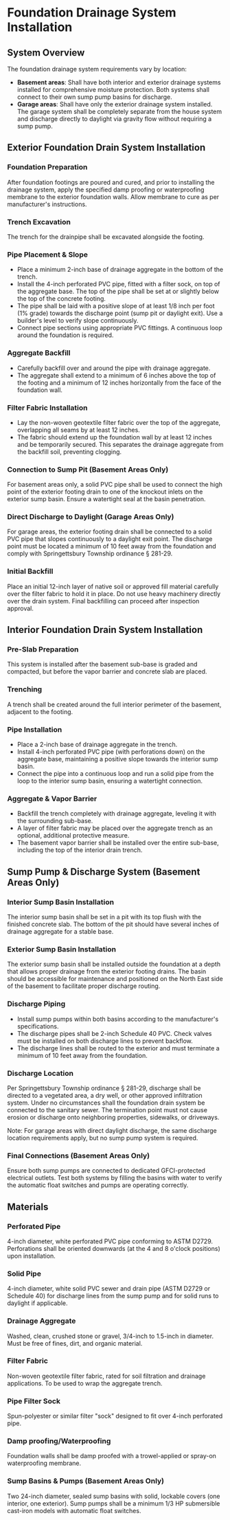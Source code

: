# Foundation Drainage System Installation

## System Overview
The foundation drainage system requirements vary by location:
- **Basement areas**: Shall have both interior and exterior drainage systems installed for comprehensive moisture protection. Both systems shall connect to their own sump pump basins for discharge.
- **Garage areas**: Shall have only the exterior drainage system installed. The garage system shall be completely separate from the house system and discharge directly to daylight via gravity flow without requiring a sump pump. 

## Exterior Foundation Drain System Installation
### Foundation Preparation
After foundation footings are poured and cured, and prior to installing the drainage system, apply the specified damp proofing or waterproofing membrane to the exterior foundation walls. Allow membrane to cure as per manufacturer's instructions.
### Trench Excavation
The trench for the drainpipe shall be excavated alongside the footing.
### Pipe Placement & Slope
- Place a minimum 2-inch base of drainage aggregate in the bottom of the trench.
- Install the 4-inch perforated PVC pipe, fitted with a filter sock, on top of the aggregate base. The top of the pipe shall be set at or slightly below the top of the concrete footing.
- The pipe shall be laid with a positive slope of at least 1/8 inch per foot (1% grade) towards the discharge point (sump pit or daylight exit). Use a builder's level to verify slope continuously.
- Connect pipe sections using appropriate PVC fittings. A continuous loop around the foundation is required.
### Aggregate Backfill
- Carefully backfill over and around the pipe with drainage aggregate.
- The aggregate shall extend to a minimum of 6 inches above the top of the footing and a minimum of 12 inches horizontally from the face of the foundation wall.
### Filter Fabric Installation
- Lay the non-woven geotextile filter fabric over the top of the aggregate, overlapping all seams by at least 12 inches.
- The fabric should extend up the foundation wall by at least 12 inches and be temporarily secured. This separates the drainage aggregate from the backfill soil, preventing clogging.
### Connection to Sump Pit (Basement Areas Only)
For basement areas only, a solid PVC pipe shall be used to connect the high point of the exterior footing drain to one of the knockout inlets on the exterior sump basin. Ensure a watertight seal at the basin penetration.

### Direct Discharge to Daylight (Garage Areas Only)
For garage areas, the exterior footing drain shall be connected to a solid PVC pipe that slopes continuously to a daylight exit point. The discharge point must be located a minimum of 10 feet away from the foundation and comply with Springettsbury Township ordinance § 281-29.
### Initial Backfill
Place an initial 12-inch layer of native soil or approved fill material carefully over the filter fabric to hold it in place. Do not use heavy machinery directly over the drain system. Final backfilling can proceed after inspection approval.

## Interior Foundation Drain System Installation
### Pre-Slab Preparation
This system is installed after the basement sub-base is graded and compacted, but before the vapor barrier and concrete slab are placed.
### Trenching
A trench shall be created around the full interior perimeter of the basement, adjacent to the footing.
### Pipe Installation
- Place a 2-inch base of drainage aggregate in the trench.
- Install 4-inch perforated PVC pipe (with perforations down) on the aggregate base, maintaining a positive slope towards the interior sump basin.
- Connect the pipe into a continuous loop and run a solid pipe from the loop to the interior sump basin, ensuring a watertight connection.
### Aggregate & Vapor Barrier
- Backfill the trench completely with drainage aggregate, leveling it with the surrounding sub-base.
- A layer of filter fabric may be placed over the aggregate trench as an optional, additional protective measure.
- The basement vapor barrier shall be installed over the entire sub-base, including the top of the interior drain trench.

## Sump Pump & Discharge System (Basement Areas Only)
### Interior Sump Basin Installation
The interior sump basin shall be set in a pit with its top flush with the finished concrete slab. The bottom of the pit should have several inches of drainage aggregate for a stable base.
### Exterior Sump Basin Installation
The exterior sump basin shall be installed outside the foundation at a depth that allows proper drainage from the exterior footing drains. The basin should be accessible for maintenance and positioned on the North East side of the basement to facilitate proper discharge routing.
### Discharge Piping
- Install sump pumps within both basins according to the manufacturer's specifications.
- The discharge pipes shall be 2-inch Schedule 40 PVC. Check valves must be installed on both discharge lines to prevent backflow.
- The discharge lines shall be routed to the exterior and must terminate a minimum of 10 feet away from the foundation.
### Discharge Location
Per Springettsbury Township ordinance § 281-29, discharge shall be directed to a vegetated area, a dry well, or other approved infiltration system. Under no circumstances shall the foundation drain system be connected to the sanitary sewer. The termination point must not cause erosion or discharge onto neighboring properties, sidewalks, or driveways.

Note: For garage areas with direct daylight discharge, the same discharge location requirements apply, but no sump pump system is required.
### Final Connections (Basement Areas Only)
Ensure both sump pumps are connected to dedicated GFCI-protected electrical outlets. Test both systems by filling the basins with water to verify the automatic float switches and pumps are operating correctly.

## Materials
### Perforated Pipe
4-inch diameter, white perforated PVC pipe conforming to ASTM D2729. Perforations shall be oriented downwards (at the 4 and 8 o'clock positions) upon installation.
### Solid Pipe
4-inch diameter, white solid PVC sewer and drain pipe (ASTM D2729 or Schedule 40) for discharge lines from the sump pump and for solid runs to daylight if applicable.
### Drainage Aggregate
Washed, clean, crushed stone or gravel, 3/4-inch to 1.5-inch in diameter. Must be free of fines, dirt, and organic material.
### Filter Fabric
Non-woven geotextile filter fabric, rated for soil filtration and drainage applications. To be used to wrap the aggregate trench.
### Pipe Filter Sock
Spun-polyester or similar filter "sock" designed to fit over 4-inch perforated pipe.
### Damp proofing/Waterproofing
Foundation walls shall be damp proofed with a trowel-applied or spray-on waterproofing membrane.
### Sump Basins & Pumps (Basement Areas Only)
Two 24-inch diameter, sealed sump basins with solid, lockable covers (one interior, one exterior). Sump pumps shall be a minimum 1/3 HP submersible cast-iron models with automatic float switches.
